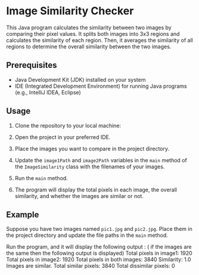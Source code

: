 # Image Similarity Checker

This Java program calculates the similarity between two images by comparing their pixel values. It splits both images into 3x3 regions and calculates the similarity of each region. Then, it averages the similarity of all regions to determine the overall similarity between the two images.

## Prerequisites

- Java Development Kit (JDK) installed on your system
- IDE (Integrated Development Environment) for running Java programs (e.g., IntelliJ IDEA, Eclipse)

## Usage

1. Clone the repository to your local machine:

2. Open the project in your preferred IDE.

3. Place the images you want to compare in the project directory.

4. Update the `image1Path` and `image2Path` variables in the `main` method of the `ImageSimilarity` class with the filenames of your images.

5. Run the `main` method.

6. The program will display the total pixels in each image, the overall similarity, and whether the images are similar or not.

## Example

Suppose you have two images named `pic1.jpg` and `pic2.jpg`. Place them in the project directory and update the file paths in the `main` method.

Run the program, and it will display the following output :
( if the images are the same then the following output is displayed)
Total pixels in image1: 1920
Total pixels in image2: 1920
Total pixels in both images: 3840
Similarity: 1.0
Images are similar.
Total similar pixels: 3840
Total dissimilar pixels: 0


